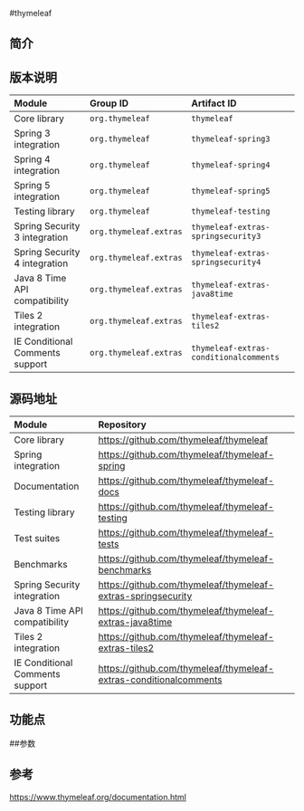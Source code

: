 #thymeleaf  

## 简介





## 版本说明

| Module                          | Group ID               | Artifact ID                            |
| :------------------------------ | :--------------------- | :------------------------------------- |
| Core library                    | `org.thymeleaf`        | `thymeleaf`                            |
| Spring 3 integration            | `org.thymeleaf`        | `thymeleaf-spring3`                    |
| Spring 4 integration            | `org.thymeleaf`        | `thymeleaf-spring4`                    |
| Spring 5 integration            | `org.thymeleaf`        | `thymeleaf-spring5`                    |
| Testing library                 | `org.thymeleaf`        | `thymeleaf-testing`                    |
| Spring Security 3 integration   | `org.thymeleaf.extras` | `thymeleaf-extras-springsecurity3`     |
| Spring Security 4 integration   | `org.thymeleaf.extras` | `thymeleaf-extras-springsecurity4`     |
| Java 8 Time API compatibility   | `org.thymeleaf.extras` | `thymeleaf-extras-java8time`           |
| Tiles 2 integration             | `org.thymeleaf.extras` | `thymeleaf-extras-tiles2`              |
| IE Conditional Comments support | `org.thymeleaf.extras` | `thymeleaf-extras-conditionalcomments` |

## 源码地址

| Module                          | Repository                                                   |
| :------------------------------ | :----------------------------------------------------------- |
| Core library                    | https://github.com/thymeleaf/thymeleaf                       |
| Spring integration              | https://github.com/thymeleaf/thymeleaf-spring                |
| Documentation                   | https://github.com/thymeleaf/thymeleaf-docs                  |
| Testing library                 | https://github.com/thymeleaf/thymeleaf-testing               |
| Test suites                     | https://github.com/thymeleaf/thymeleaf-tests                 |
| Benchmarks                      | https://github.com/thymeleaf/thymeleaf-benchmarks            |
| Spring Security integration     | https://github.com/thymeleaf/thymeleaf-extras-springsecurity |
| Java 8 Time API compatibility   | https://github.com/thymeleaf/thymeleaf-extras-java8time      |
| Tiles 2 integration             | https://github.com/thymeleaf/thymeleaf-extras-tiles2         |
| IE Conditional Comments support | https://github.com/thymeleaf/thymeleaf-extras-conditionalcomments |

## 功能点



##参数



## 参考

https://www.thymeleaf.org/documentation.html